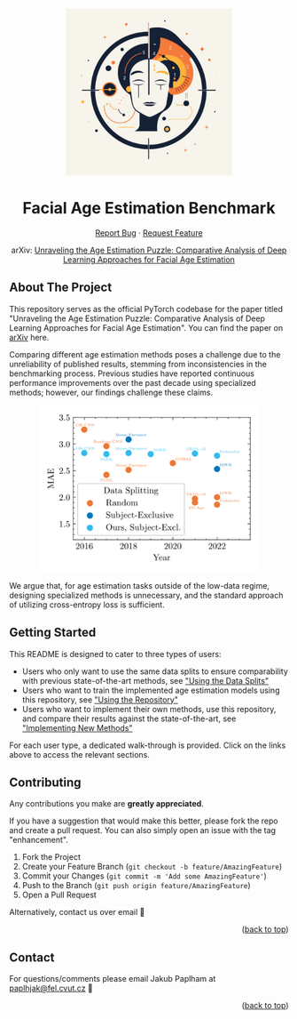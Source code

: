 <a name="readme-top"></a>
<!-- PROJECT LOGO -->
<br />
<div align="center">
  <a href="https://github.com/paplhjak/Facial-Age-Estimation-Benchmark">
    <img src="doc/logo.png" alt="Logo" width="300" height="300">
  </a>

<h1 align="center">Facial Age Estimation Benchmark</h1>
  <p align="center">
    <a href="https://github.com/paplhjak/Facial-Age-Estimation-Benchmark/issues">Report Bug</a>
    ·
    <a href="https://github.com/paplhjak/Facial-Age-Estimation-Benchmark/issues">Request Feature</a>    
  </p>
</div>

<div>
  <p align="center">
  arXiv: <a href="https://arxiv.org/abs/2307.04570">Unraveling the Age Estimation Puzzle: Comparative Analysis of Deep Learning Approaches for Facial Age Estimation</a>
  </p>
</div>

<!-- ABOUT THE PROJECT -->
## About The Project

This repository serves as the official PyTorch codebase for the paper titled "Unraveling the Age Estimation Puzzle: Comparative Analysis of Deep Learning Approaches for Facial Age Estimation". You can find the paper on [arXiv](https://arxiv.org/abs/2307.04570) here. 

Comparing different age estimation methods poses a challenge due to the unreliability of published results, stemming from inconsistencies in the benchmarking process. Previous studies have reported continuous performance improvements over the past decade using specialized methods; however, our findings challenge these claims.

<center>
<img src="doc/MAE_vs_year.png" alt="Graph" height="300">  
</center>

We argue that, for age estimation tasks outside of the low-data regime, designing specialized methods is unnecessary, and the standard approach of utilizing cross-entropy loss is sufficient. 

<!-- GETTING STARTED -->
## Getting Started

This README is designed to cater to three types of users:
- Users who only want to use the same data splits to ensure comparability with previous state-of-the-art methods, see ["Using the Data Splits"](doc/using_the_data_splits.md)
- Users who want to train the implemented age estimation models using this repository, see ["Using the Repository"](doc/using_the_repository.md)
- Users who want to implement their own methods, use this repository, and compare their results against the state-of-the-art, see ["Implementing New Methods"](doc/implementing_new_methods.md)

For each user type, a dedicated walk-through is provided. Click on the links above to access the relevant sections.

<!-- CONTRIBUTING -->
## Contributing
Any contributions you make are **greatly appreciated**.

If you have a suggestion that would make this better, please fork the repo and create a pull request. You can also simply open an issue with the tag "enhancement".

1. Fork the Project
2. Create your Feature Branch (`git checkout -b feature/AmazingFeature`)
3. Commit your Changes (`git commit -m 'Add some AmazingFeature'`)
4. Push to the Branch (`git push origin feature/AmazingFeature`)
5. Open a Pull Request

Alternatively, contact us over email :cowboy_hat_face:

<p align="right">(<a href="#readme-top">back to top</a>)</p>


<!-- CONTACT -->    
## Contact

For questions/comments please email Jakub Paplham  at paplhjak@fel.cvut.cz :slightly_smiling_face:

<p align="right">(<a href="#readme-top">back to top</a>)</p>


<!-- MARKDOWN LINKS & IMAGES -->
[PyTorch.js]: https://img.shields.io/badge/PyTorch-%23EE4C2C.svg?style=for-the-badge&logo=PyTorch&logoColor=white
[PyTorch-url]: https://pytorch.org/


